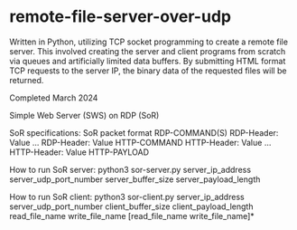 # remote-file-server-over-udp
Written in Python, utilizing TCP socket programming to create a remote file server. This involved creating the server and client programs from scratch via queues and artificially limited data buffers. By submitting HTML format TCP requests to the server IP, the binary data of the requested files will be returned.

Completed March 2024

Simple Web Server (SWS) on RDP (SoR)

SoR specifications:
SoR packet format
RDP-COMMAND(S)
RDP-Header: Value
…
RDP-Header: Value
HTTP-COMMAND
HTTP-Header: Value
…
HTTP-Header: Value
HTTP-PAYLOAD

How to run SoR server:
python3 sor-server.py server_ip_address server_udp_port_number server_buffer_size server_payload_length

How to run SoR client:
python3 sor-client.py server_ip_address server_udp_port_number client_buffer_size client_payload_length
  read_file_name write_file_name [read_file_name write_file_name]*


